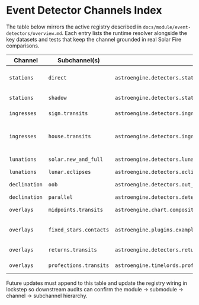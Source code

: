 # Event Detector Channels Index

The table below mirrors the active registry described in `docs/module/event-detectors/overview.md`. Each entry lists the runtime resolver alongside the key datasets and tests that keep the channel grounded in real Solar Fire comparisons.

| Channel | Subchannel(s) | Resolver(s) | Backing data | Tests |
| --- | --- | --- | --- | --- |
| `stations` | `direct` | `astroengine.detectors.stations.find_stations` | `profiles/base_profile.yaml`, `rulesets/transit/stations.ruleset.md`, Swiss Ephemeris | `tests/test_stations_impl.py` |
| `stations` | `shadow` | `astroengine.detectors.stations.find_shadow_periods` | Same as above, `schemas/shadow_period_event_v1.json` | `tests/test_stations_impl.py` |
| `ingresses` | `sign.transits` | `astroengine.detectors.ingresses.find_sign_ingresses` | `profiles/base_profile.yaml`, `rulesets/transit/ingresses.ruleset.md` | `tests/test_ingress_features.py` |
| `ingresses` | `house.transits` | `astroengine.detectors.ingresses.find_house_ingresses` | Provider house cusps, `docs/module/providers_and_frames.md`, `rulesets/transit/ingresses.ruleset.md`, `schemas/house_ingress_event_v1.json` | `tests/test_ingresses_mundane.py` |
| `lunations` | `solar.new_and_full` | `astroengine.detectors.lunations.find_lunations` | `profiles/base_profile.yaml`, `rulesets/transit/lunations.ruleset.md` | `tests/test_lunations_impl.py` |
| `lunations` | `lunar.eclipses` | `astroengine.detectors.eclipses.find_eclipses` | Same as above | `tests/test_eclipses_impl.py` |
| `declination` | `oob` | `astroengine.detectors.out_of_bounds.find_out_of_bounds` | `profiles/base_profile.yaml`, `rulesets/transit/scan.ruleset.md` | `tests/test_out_of_bounds_impl.py` |
| `declination` | `parallel` | `astroengine.detectors.detect_decl_contacts` | Same as above | `tests/test_detectors_aspects.py` |
| `overlays` | `midpoints.transits` | `astroengine.chart.composite.compute_midpoint_tree` | `profiles/base_profile.yaml`, `rulesets/transit/scan.ruleset.md` | `tests/test_progressions_directions_impl.py` |
| `overlays` | `fixed_stars.contacts` | `astroengine.plugins.examples.fixed_star_hits._detect_fixed_star_hits` | `profiles/fixed_stars.csv`, `rulesets/transit/scan.ruleset.md` (FK6 catalogue, V ≤ 4.5) | `tests/test_star_names_dataset.py`, `tests/test_fixed_stars_analysis.py` |
| `overlays` | `returns.transits` | `astroengine.detectors.returns.solar_lunar_returns` | `profiles/base_profile.yaml`, `rulesets/transit/scan.ruleset.md` | `tests/test_progressions_directions_impl.py` |
| `overlays` | `profections.transits` | `astroengine.timelords.profections.generate_profection_periods` | `profiles/base_profile.yaml`, `rulesets/transit/scan.ruleset.md` | `tests/test_timelords.py`, `tests/test_timelords_systems.py` |

Future updates must append to this table and update the registry wiring in lockstep so downstream audits can confirm the module → submodule → channel → subchannel hierarchy.
